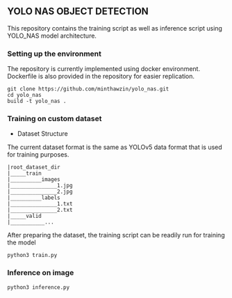 ## YOLO NAS OBJECT DETECTION 

This repository contains the training script as well as inference script using YOLO_NAS model architecture.

### Setting up the environment

The repository is currently implemented using docker environment. Dockerfile is also provided in the repository for easier replication.

```
git clone https://github.com/minthawzin/yolo_nas.git
cd yolo_nas
build -t yolo_nas .
```

### Training on custom dataset

- Dataset Structure

The current dataset format is the same as YOLOv5 data format that is used for training purposes.

```
|root_dataset_dir 
|_____train
|__________images
|_______________1.jpg
|_______________2.jpg
|__________labels
|_______________1.txt
|_______________2.txt
|_____valid
|___________...
```

After preparing the dataset, the training script can be readily run for training the model

```
python3 train.py
```


### Inference on image

```
python3 inference.py
```

